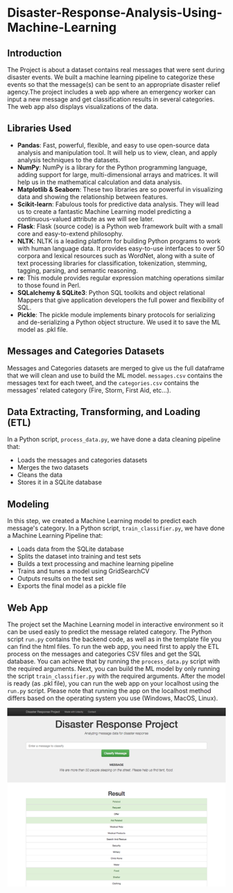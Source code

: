 # Disaster-Response-Analysis-Using-Machine-Learning

## Introduction
The Project is about a dataset contains real messages that were sent during disaster events. We built a machine learning pipeline to categorize these events so that the message(s) can be sent to an appropriate disaster relief agency.The project includes a web app where an emergency worker can input a new message and get classification results in several categories. The web app also displays visualizations of the data. 

## Libraries Used
- **Pandas**: Fast, powerful, flexible, and easy to use open-source data analysis and manipulation tool. It will help us to view, clean, and apply analysis techniques to the datasets.
- **NumPy**: NumPy is a library for the Python programming language, adding support for large, multi-dimensional arrays and matrices. It will help us in the mathematical calculation and data analysis.
- **Matplotlib & Seaborn**: These two libraries are so powerful in visualizing data and showing the relationship between features.
- **Scikit-learn**: Fabulous tools for predictive data analysis. They will lead us to create a fantastic Machine Learning model predicting a continuous-valued attribute as we will see later. 
- **Flask**: Flask (source code) is a Python web framework built with a small core and easy-to-extend philosophy.
- **NLTK**: NLTK is a leading platform for building Python programs to work with human language data. It provides easy-to-use interfaces to over 50 corpora and lexical resources such as WordNet, along with a suite of text processing libraries for classification, tokenization, stemming, tagging, parsing, and semantic reasoning.
- **re**: This module provides regular expression matching operations similar to those found in Perl.
- **SQLalchemy & SQLite3**: Python SQL toolkits and object relational Mappers that give application developers the full power and flexibility of SQL.
- **Pickle**: The pickle module implements binary protocols for serializing and de-serializing a Python object structure. We used it to save the ML model as .pkl file.

## Messages and Categories Datasets 
 Messages and Categories datasets are merged to give us the full dataframe that we will clean and use to build the ML model. `messages.csv` contains the messages text for each tweet, and the `categories.csv` contains the messages' related category (Fire, Storm, First Aid, etc...).
 

## Data Extracting, Transforming, and Loading (ETL)
In a Python script, `process_data.py`, we have done a data cleaning pipeline that:
- Loads the messages and categories datasets
- Merges the two datasets
- Cleans the data
- Stores it in a SQLite database

## Modeling
In this step, we created a Machine Learning model to predict each message's category. In a Python script, `train_classifier.py`, we have done a Machine Learning Pipeline that:

- Loads data from the SQLite database
- Splits the dataset into training and test sets
- Builds a text processing and machine learning pipeline
- Trains and tunes a model using GridSearchCV
- Outputs results on the test set
- Exports the final model as a pickle file

## Web App
The project set the Machine Learning model in interactive environment so it can be used easly to predict the message related category. The Python script `run.py` contains the backend code, as well as in the template file you can find the html files. To run the web app, you need first to apply the ETL process on the messages and categories CSV files and get the SQL database. You can achieve that by running the `process_data.py` script with the required arguments. Next, you can build the ML model by only running the script `train_classifier.py` with the required arguments. After the model is ready (as .pkl file), you can run the web app on your localhost using the `run.py` script. Please note that running the app on the localhost method differs based on the operating system you use (Windows, MacOS, Linux).

![alt text](https://github.com/ZaidGhazal/Disaster-Response-Using-Machine-Learning/blob/main/WebApp.png?raw=true)
     
